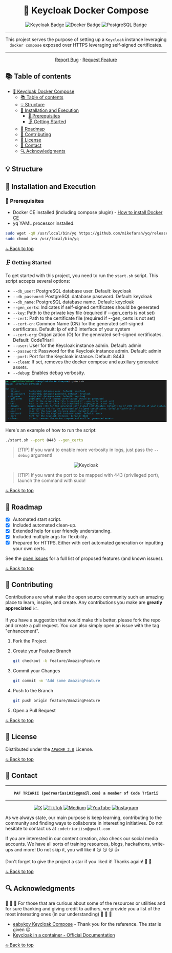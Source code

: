 <div align="center">

<!-- PROJECT LOGO -->
# 📝 Keycloak Docker Compose

![Keycloak Badge](https://img.shields.io/badge/Keycloak-4D4D4D?logo=keycloak&logoColor=fff&style=flat)
![Docker Badge](https://img.shields.io/badge/Docker-2496ED?logo=docker&logoColor=fff&style=flat)
![PostgreSQL Badge](https://img.shields.io/badge/PostgreSQL-4169E1?logo=postgresql&logoColor=fff&style=flat)

---

This project serves the purpose of setting up a `Keycloak` instance leveraging `docker compose` exposed over HTTPS leveraging self-signed certificates.

---

[Report Bug](https://github.com/paf-triarii/Keycloak-Docker-Compose/issues) · [Request Feature](https://github.com/paf-triarii/Keycloak-Docker-Compose/issues)
</div>

<!-- TABLE OF CONTENTS -->


## 📚 Table of contents

- [📝 Keycloak Docker Compose](#-keycloak-docker-compose)
  - [📚 Table of contents](#-table-of-contents)
  - [💡 Structure](#-structure)
  - [🚀 Installation and Execution](#-installation-and-execution)
    - [🔨 Prerequisites](#-prerequisites)
    - [🗜️ Getting Started](#️-getting-started)
  - [📍 Roadmap](#-roadmap)
  - [📎 Contributing](#-contributing)
  - [📃 License](#-license)
  - [👥 Contact](#-contact)
  - [🔍 Acknowledgments](#-acknowledgments)

<!--te-->

<!-- PROJECT DETAILS -->
## 💡 Structure


## 🚀 Installation and Execution

### 🔨 Prerequisites

- Docker CE installed (including compose plugin) - [How to install Docker CE](https://docs.docker.com/engine/install/)
- yq YAML processor installed.

```bash
sudo wget -qO /usr/local/bin/yq https://github.com/mikefarah/yq/releases/latest/download/yq_linux_amd64
sudo chmod a+x /usr/local/bin/yq
```

[🔝 Back to top](#-keycloak-docker-compose)

### 🗜️ Getting Started

To get started with this project, you need to run the `start.sh` script. This script accepts several options:

- `--db_user`: PostgreSQL database user. Default: keycloak
- `--db_password`: PostgreSQL database password. Default: keycloak
- `--db_name`: PostgreSQL database name. Default: keycloak
- `--gen_certs`: Indicates if self-signed certificates should be generated
- `--key`: Path to the private key file (required if --gen_certs is not set)
- `--cert`: Path to the certificate file (required if --gen_certs is not set)
- `--cert-cn`: Common Name (CN) for the generated self-signed certificates. Default: Ip of eth0 interface of your system
- `--cert-org`: Organization (O) for the generated self-signed certificates. Default: CodeTriarii
- `--user`: User for the Keycloak instance admin. Default: admin
- `--password`: Password for the Keycloak instance admin. Default: admin
- `--port`: Port for the Keycloak instance. Default: 8443
- `--clean`: If set, removes the docker compose and auxiliary generated assets.
- `--debug`: Enables debug verbosity.

![Help](docs/img/help.png)

Here's an example of how to run the script:

```bash
./start.sh --port 8443 --gen_certs
```

> \[!TIP\]
> If you want to enable more verbosity in logs, just pass the `--debug` argument!

<div align="center">

![Keycloak](docs/img/keycloak.gif)

</div>

> \[!TIP\]
> If you want the port to be mapped with 443 (privileged port), launch the command with sudo!


[🔝 Back to top](#-keycloak-docker-compose)

<!-- GETTING STARTED -->

<!-- ROADMAP -->
## 📍 Roadmap

- [x] Automated start script.
- [x] Included automated clean-up.
- [x] Extended help for user friendly understanding.
- [x] Included multiple args for flexibility.
- [x] Prepared for HTTPS. Either with cert automated generation or inputting your own certs.

See the [open issues](https://github.com/paf-triarii/Keycloak-Docker-Compose/issues) for a full list of proposed features (and known issues).

[🔝 Back to top](#-keycloak-docker-compose)

<!-- CONTRIBUTING -->
## 📎 Contributing

Contributions are what make the open source community such an amazing place to learn, inspire, and create. Any contributions you make are **greatly appreciated** :chart:.

If you have a suggestion that would make this better, please fork the repo and create a pull request. You can also simply open an issue with the tag "enhancement".

1. Fork the Project
2. Create your Feature Branch

   ```sh
   git checkout -b feature/AmazingFeature
   ```

3. Commit your Changes

   ```sh
   git commit -m 'Add some AmazingFeature
   ```

4. Push to the Branch

   ```sh
   git push origin feature/AmazingFeature
   ```

5. Open a Pull Request

[🔝 Back to top](#-keycloak-docker-compose)

<!-- LICENSE -->
## 📃 License

Distributed under the [`APACHE 2.0`](./LICENSE) License.

[🔝 Back to top](#-keycloak-docker-compose)

<!-- CONTACT -->
## 👥 Contact

<div align="center">

---

**`PAF TRIARII (pedroarias1015@gmail.com) a member of Code Triarii`**

---

[![X](https://img.shields.io/badge/X-%23000000.svg?style=for-the-badge&logo=X&logoColor=white)](https://twitter.com/codetriariism)
[![TikTok](https://img.shields.io/badge/TikTok-%23000000.svg?style=for-the-badge&logo=TikTok&logoColor=white)](https://www.tiktok.com/@codetriariism)
[![Medium](https://img.shields.io/badge/Medium-12100E?style=for-the-badge&logo=medium&logoColor=white)](https://medium.com/@codetriariism)
[![YouTube](https://img.shields.io/badge/YouTube-%23FF0000.svg?style=for-the-badge&logo=YouTube&logoColor=white)](https://www.youtube.com/@CodeTriariiSM)
[![Instagram](https://img.shields.io/badge/Instagram-%23E4405F.svg?style=for-the-badge&logo=Instagram&logoColor=white)](https://www.instagram.com/codetriariismig/)

</div>

As we always state, our main purpose is keep learning, contributing to the community and finding ways to collaborate in interesting initiatives.
Do not hesitate to contact us at `codetriariism@gmail.com`

If you are interested in our content creation, also check our social media accounts. We have all sorts of training resources, blogs, hackathons, write-ups and more!
Do not skip it, you will like it :smirk: :smirk: :smirk: :+1:

Don't forget to give the project a star if you liked it! Thanks again! :star2: :yellow_heart:

[🔝 Back to top](#-keycloak-docker-compose)

<!-- ACKNOWLEDGMENTS -->
## 🔍 Acknowledgments

:100: :100: :100: For those that are curious about some of the resources or utilities and for sure thanking and giving credit to authors, we provide you a list of the most interesting ones (in our understanding) :100: :100: :100:

- [eabykov Keycloak Compose](https://github.com/eabykov/keycloak-compose/tree/main) - Thank you for the reference. The star is given 😉
- [Keycloak in a container - Official Documentation](https://www.keycloak.org/server/containers)

[🔝 Back to top](#-keycloak-docker-compose)